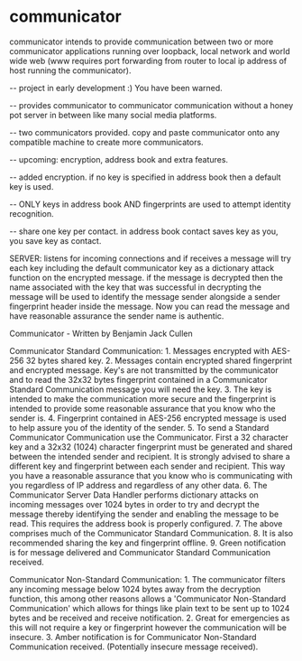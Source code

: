 # communicator
communicator intends to provide communication between two or more communicator applications running over loopback, local network and world wide web (www requires port forwarding from router to local ip address of host running the communicator). 

-- project in early development :) You have been warned.

-- provides communicator to communicator communication without a honey pot server in between like many social media platforms.

-- two communicators provided. copy and paste communicator onto any compatible machine to create more communicators.

-- upcoming: encryption, address book and extra features.

-- added encryption. if no key is specified in address book then a default key is used.

-- ONLY keys in address book AND fingerprints are used to attempt identity recognition.

-- share one key per contact. in address book contact saves key as you, you save key as contact.

SERVER:
listens for incoming connections and if receives a message will try each key including the default communicator key as a dictionary attack function on the encrypted message. if the message is decrypted then the name associated with the key that was successful in decrypting the message will be used to identify the message sender alongside a sender fingerprint header inside the message. Now you can read the message and have reasonable assurance the sender name is authentic.

Communicator - Written by Benjamin Jack Cullen

Communicator Standard Communication:
    1. Messages encrypted with AES-256 32 bytes shared key.
    2. Messages contain encrypted shared fingerprint and encrypted message. Key's are not transmitted by the
    communicator and to read the 32x32 bytes fingerprint contained in a Communicator Standard Communication message you
    will need the key.
    3. The key is intended to make the communication more secure and the fingerprint is intended to provide some
    reasonable assurance that you know who the sender is.
    4. Fingerprint contained in AES-256 encrypted message is used to help assure you of the identity of the sender.
    5. To send a Standard Communicator Communication use the Communicator. First a 32 character key and a 32x32 (1024)
    character fingerprint must be generated and shared between the intended sender and recipient. It is strongly      advised
    to share a different key and fingerprint between each sender and recipient. This way you have a reasonable assurance
    that you know who is communicating with you regardless of IP address and regardless of any other data.
    6. The Communicator Server Data Handler performs dictionary attacks on incoming messages over 1024 bytes in order
    to try and decrypt the message thereby identifying the sender and enabling the message to be read. This requires
    the address book is properly configured.
    7. The above comprises much of the Communicator Standard Communication.
    8. It is also recommended sharing the key and fingerprint offline.
    9. Green notification is for message delivered and Communicator Standard Communication received.


Communicator Non-Standard Communication:
    1. The communicator filters any incoming message below 1024 bytes away from the decryption function, this among
    other reasons allows a 'Communicator Non-Standard Communication' which allows for things like plain text to be sent
    up to 1024 bytes and be received and receive notification.
    2. Great for emergencies as this will not require a key or fingerprint however the communication will be insecure.
    3. Amber notification is for Communicator Non-Standard Communication received. (Potentially insecure message received).
